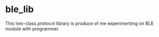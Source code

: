 # ble_lib
This two-class protocol library is produce of me experimenting on BLE module with programmer.
